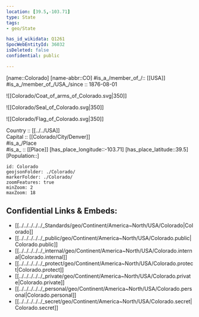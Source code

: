 ```yaml
---
location: [39.5,-103.71] 
type: State
tags:
- geo/State

has_id_wikidata: Q1261 
SpocWebEntityId: 36032
isDeleted: false
confidential: public

---
```

[name::Colorado] 
[name-abbr::CO] 
#is_a_/member_of_/:: [[USA]]
#is_a_/member_of_/USA_/since :: 1876-08-01  


![[Colorado/Coat_of_arms_of_Colorado.svg|350]] 

![[Colorado/Seal_of_Colorado.svg|350]] 

![[Colorado/Flag_of_Colorado.svg|350]] 

Country :: [[../../USA]]  
Capital :: [[Colorado/City/Denver]]  
#is_a_/Place  
#is_a_ :: [[Place]] 
[has_place_longitude::-103.71] 
[has_place_latitude::39.5] 
[Population::] 



```leaflet
id: Colorado
geojsonFolder: ./Colorado/
markerFolder: ./Colorado/
zoomFeatures: true 
minZoom: 2 
maxZoom: 18
```


## Confidential Links & Embeds: 
- [[../../../../../_Standards/geo/Continent/America~North/USA/Colorado|Colorado]] 
- [[../../../../../_public/geo/Continent/America~North/USA/Colorado.public|Colorado.public]] 
- [[../../../../../_internal/geo/Continent/America~North/USA/Colorado.internal|Colorado.internal]] 
- [[../../../../../_protect/geo/Continent/America~North/USA/Colorado.protect|Colorado.protect]] 
- [[../../../../../_private/geo/Continent/America~North/USA/Colorado.private|Colorado.private]] 
- [[../../../../../_personal/geo/Continent/America~North/USA/Colorado.personal|Colorado.personal]] 
- [[../../../../../_secret/geo/Continent/America~North/USA/Colorado.secret|Colorado.secret]] 
